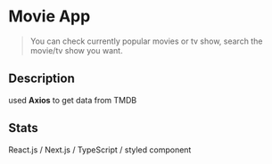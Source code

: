 # Movie App
> You can check currently popular movies or tv show, search the movie/tv show you want.

## Description
used **Axios** to get data from TMDB

## Stats
React.js / Next.js / TypeScript / styled component
